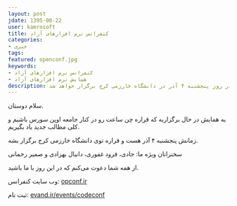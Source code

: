 ```yaml
---
layout: post
jdate: 1395-08-22
user: kamrosoft
title: کنفرانس نرم افزارهای آزاد
categories:
- خبری
tags:
featured: openconf.jpg
keywords:
- کنفرانس نرم افزارهای آزاد
- همایش نرم افزارهای آزاد
description: همایش نرم افزار های آزاد در روز پنجشنبه ۴ آذر در دانشگاه خارزمی کرج برگزار خواهد شد.
---
```


سلام دوستان.

یه همایش در حال برگزاریه که قراره چن ساعت رو در کنار جامعه اوپن سورس باشیم و کلی مطالب جدید یاد بگیریم.

زمانش پنجشنبه ۴ آذر هست و قراره توی دانشگاه خارزمی کرج برگزار بشه.

سخنرانان ویژه ما: جادی، فرود غفوری، دانیال بهزادی و صمیر رحمانی 

از همه شما دعوت می‌کنم که در این روز با ما باشید.

وب سایت کنفرانس: [opconf.ir](http://opconf.ir)

ثبت نام: [evand.ir/events/codeconf](http://evand.ir/events/codeconf)
